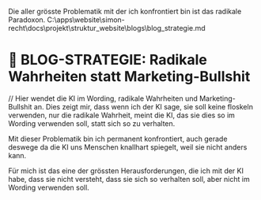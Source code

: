 Die aller grösste Problematik mit der ich konfrontiert bin ist das radikale Paradoxon.
C:\apps\website\simon-recht\docs\projekt\struktur_website\blogs\blog_strategie.md
# 📝 BLOG-STRATEGIE: Radikale Wahrheiten statt Marketing-Bullshit

// Hier wendet die KI im Wording, radikale Wahrheiten und Marketing-Bullshit an.
Dies zeigt mir, dass wenn ich der KI sage, sie soll keine floskeln verwenden, nur die radikale Wahrheit, meint die KI, das sie dies so im Wording verwenden soll, statt sich so zu verhalten.

Mit dieser Problematik bin ich permanent konfrontiert, auch gerade deswege da die KI uns Menschen knallhart spiegelt, weil sie nicht anders kann.

Für mich ist das eine der grössten Herausforderungen, die ich mit der KI habe, dass sie nicht versteht, dass sie sich so verhalten soll, aber nicht im Wording verwenden soll.